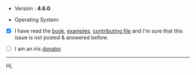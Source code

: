 - Version : **4.6.0**

- Operating System: 

- [x] I have read the [book](https://www.gitbook.com/book/kataras/iris/details), [examples](https://github.com/iris-contrib/examples), [contributing file](https://github.com/kataras/iris/blob/master/.github/CONTRIBUTING.md) and I'm sure that this issue is not posted & answered before.

- [ ] I am an iris [donator](https://github.com/kataras/iris/blob/master/DONATIONS.md).

--------------

Hi, 
